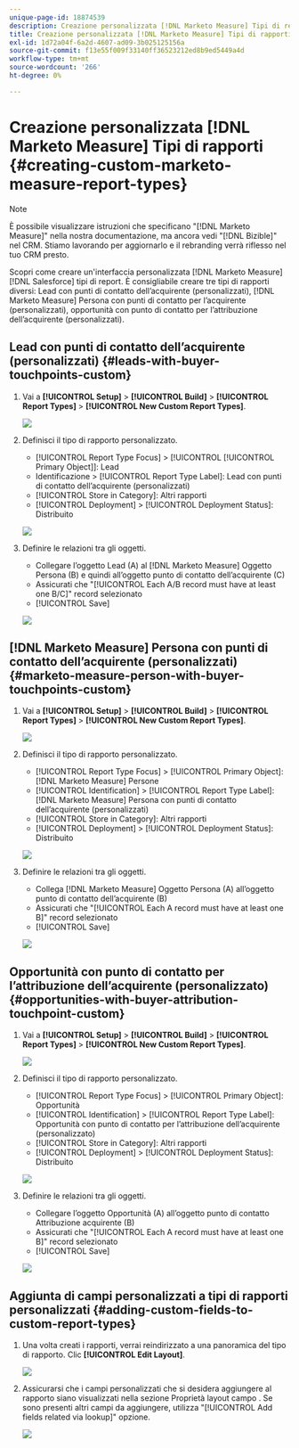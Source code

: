 ```yaml
---
unique-page-id: 18874539
description: Creazione personalizzata [!DNL Marketo Measure] Tipi di report - [!DNL Marketo Measure] - Documentazione del prodotto
title: Creazione personalizzata [!DNL Marketo Measure] Tipi di rapporti
exl-id: 1d72a04f-6a2d-4607-ad09-3b025125156a
source-git-commit: f13e55f009f33140ff36523212ed8b9ed5449a4d
workflow-type: tm+mt
source-wordcount: '266'
ht-degree: 0%

---
```


# Creazione personalizzata [!DNL Marketo Measure] Tipi di rapporti {#creating-custom-marketo-measure-report-types}

>[!NOTE]
>
>È possibile visualizzare istruzioni che specificano &quot;[!DNL Marketo Measure]&quot; nella nostra documentazione, ma ancora vedi &quot;[!DNL Bizible]&quot; nel CRM. Stiamo lavorando per aggiornarlo e il rebranding verrà riflesso nel tuo CRM presto.

Scopri come creare un&#39;interfaccia personalizzata [!DNL Marketo Measure] [!DNL Salesforce] tipi di report. È consigliabile creare tre tipi di rapporti diversi: Lead con punti di contatto dell’acquirente (personalizzati), [!DNL Marketo Measure] Persona con punti di contatto per l’acquirente (personalizzati), opportunità con punto di contatto per l’attribuzione dell’acquirente (personalizzati).

## Lead con punti di contatto dell’acquirente (personalizzati) {#leads-with-buyer-touchpoints-custom}

1. Vai a **[!UICONTROL Setup]** > **[!UICONTROL Build]** > **[!UICONTROL Report Types]** > **[!UICONTROL New Custom Report Types]**.

   ![](assets/1.png)

1. Definisci il tipo di rapporto personalizzato.

   * [!UICONTROL Report Type Focus] > [!UICONTROL [!UICONTROL Primary Object]]: Lead
   * Identificazione > [!UICONTROL Report Type Label]: Lead con punti di contatto dell’acquirente (personalizzati)
   * [!UICONTROL Store in Category]: Altri rapporti
   * [!UICONTROL Deployment] > [!UICONTROL Deployment Status]: Distribuito

   ![](assets/2.png)

1. Definire le relazioni tra gli oggetti.

   * Collegare l’oggetto Lead (A) al [!DNL Marketo Measure] Oggetto Persona (B) e quindi all’oggetto punto di contatto dell’acquirente (C)
   * Assicurati che &quot;[!UICONTROL Each A/B record must have at least one B/C]&quot; record selezionato
   * [!UICONTROL Save]

   ![](assets/3.png)

## [!DNL Marketo Measure] Persona con punti di contatto dell’acquirente (personalizzati) {#marketo-measure-person-with-buyer-touchpoints-custom}

1. Vai a **[!UICONTROL Setup]** > **[!UICONTROL Build]** > **[!UICONTROL Report Types]** > **[!UICONTROL New Custom Report Types]**.

   ![](assets/4.png)

1. Definisci il tipo di rapporto personalizzato.

   * [!UICONTROL Report Type Focus] > [!UICONTROL Primary Object]: [!DNL Marketo Measure] Persone
   * [!UICONTROL Identification] > [!UICONTROL Report Type Label]: [!DNL Marketo Measure] Persona con punti di contatto dell’acquirente (personalizzati)
   * [!UICONTROL Store in Category]: Altri rapporti
   * [!UICONTROL Deployment] > [!UICONTROL Deployment Status]: Distribuito

   ![](assets/5.png)

1. Definire le relazioni tra gli oggetti.

   * Collega [!DNL Marketo Measure] Oggetto Persona (A) all’oggetto punto di contatto dell’acquirente (B)
   * Assicurati che &quot;[!UICONTROL Each A record must have at least one B]&quot; record selezionato
   * [!UICONTROL Save]

   ![](assets/6.png)

## Opportunità con punto di contatto per l’attribuzione dell’acquirente (personalizzato) {#opportunities-with-buyer-attribution-touchpoint-custom}

1. Vai a **[!UICONTROL Setup]** > **[!UICONTROL Build]** > **[!UICONTROL Report Types]** > **[!UICONTROL New Custom Report Types]**.

   ![](assets/7.png)

1. Definisci il tipo di rapporto personalizzato.

   * [!UICONTROL Report Type Focus] > [!UICONTROL Primary Object]: Opportunità
   * [!UICONTROL Identification] > [!UICONTROL Report Type Label]: Opportunità con punto di contatto per l’attribuzione dell’acquirente (personalizzato)
   * [!UICONTROL Store in Category]: Altri rapporti
   * [!UICONTROL Deployment] > [!UICONTROL Deployment Status]: Distribuito

   ![](assets/8.png)

1. Definire le relazioni tra gli oggetti.

   * Collegare l’oggetto Opportunità (A) all’oggetto punto di contatto Attribuzione acquirente (B)
   * Assicurati che &quot;[!UICONTROL Each A record must have at least one B]&quot; record selezionato
   * [!UICONTROL Save]

   ![](assets/9.png)

## Aggiunta di campi personalizzati a tipi di rapporti personalizzati {#adding-custom-fields-to-custom-report-types}

1. Una volta creati i rapporti, verrai reindirizzato a una panoramica del tipo di rapporto. Clic **[!UICONTROL Edit Layout]**.

   ![](assets/10.png)

1. Assicurarsi che i campi personalizzati che si desidera aggiungere al rapporto siano visualizzati nella sezione Proprietà layout campo . Se sono presenti altri campi da aggiungere, utilizza &quot;[!UICONTROL Add fields related via lookup]&quot; opzione.

   ![](assets/11.png)
